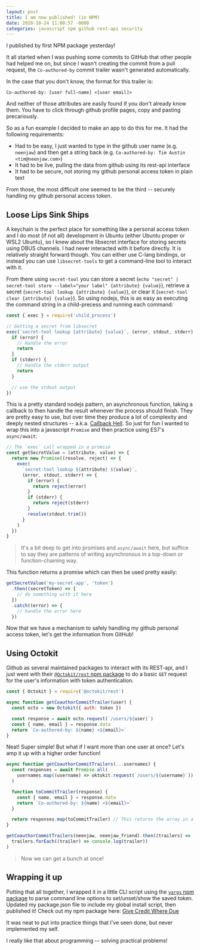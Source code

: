 ```yaml
---
layout: post
title: I am now published! (in NPM)
date: 2020-10-24 11:00:57 -0600
categories: javascript npm github rest-api security
---
```


I published by first NPM package yesterday!

It all started when I was pushing some commits to GitHub that other people had helped me on, but since I wasn't creating the commit from a pull request, the `Co-authored-by` commit trailer wasn't generated automatically.

In the case that you don't know, the format for this trailer is:

```text
Co-authored-by: [user full-name] <[user email]>
```

And neither of those attributes are easily found if you don't already know them. You have to click through github profile pages, copy and pasting precariously.

So as a fun example I decided to make an app to do this for me. It had the following requirements:

- Had to be easy, I just wanted to type in the github user name (e.g. `neenjaw`) and then get a string back (e.g. `Co-authored-by: Tim Austin <tim@neenjaw.com>`)
- It had to be live, pulling the data from github using its rest-api interface
- It had to be secure, not storing my github personal access token in plain text

From those, the most difficult one seemed to be the third -- securely handling my github personal access token.

## Loose Lips Sink Ships

A keychain is the perfect place for something like a personal access token and I do most (if not all) development in Ubuntu (either Ubuntu proper or WSL2 Ubuntu), so I knew about the libsecret interface for storing secrets using DBUS channels. I had never interacted with it before directly. It is relatively straight forward though. You can either use C-lang bindings, or instead you can use `libsecret-tools` to get a command-line tool to interact with it.

From there using `secret-tool` you can store a secret (`echo "secret" | secret-tool store --label="your label" {attribute} {value}`), retrieve a secret (`secret-tool lookup {attribute} {value}`), or clear it (`secret-tool clear {attribute} {value}`). So using nodejs, this is as easy as executing the command string in a child-precess and running each command:

```javascript
const { exec } = require('child_process')

// Getting a secret from libsecret
exec(`secret-tool lookup {attribute} {value}`, (error, stdout, stderr) => {
  if (error) {
    // Handle the error
    return
  }
  if (stderr) {
    // Handle the stderr output
    return
  }

  // use the stdout output
})
```

This is a pretty standard nodejs pattern, an asynchronous function, taking a callback to then handle the result whenever the process should finish. They are pretty easy to use, but over time they produce a lot of complexity and deeply nested structures -- a.k.a. [Callback Hell](http://callbackhell.com/). So just for fun I wanted to wrap this into a javascript `Promise` and then practice using ES7's `async/await`:

```javascript
// The `exec` call wrapped in a promise
const getSecretValue = (attribute, value) => {
  return new Promise((resolve, reject) => {
    exec(
      `secret-tool lookup ${attribute} ${value}`,
      (error, stdout, stderr) => {
        if (error) {
          return reject(error)
        }
        if (stderr) {
          return reject(stderr)
        }
        resolve(stdout.trim())
      }
    )
  })
}
```

> It's a bit deep to get into promises and `async/await` here, but suffice to say they are patterns of writing asynchronous in a top-down or function-chaining way.

This function returns a promise which can then be used pretty easily:

```javascript
getSecretValue('my-secret-app', 'token')
  .then((secretToken) => {
    // do something with it here
  })
  .catch((error) => {
    // handle the error here
  })
```

Now that we have a mechanism to safely handling my github personal access token, let's get the information from GitHub!

## Using Octokit

Github as several maintained packages to interact with its REST-api, and I just went with their [`@Octokit/rest` npm package](https://www.npmjs.com/package/@octokit/rest) to do a basic `GET` request for the user's information with token authentication.

```javascript
const { Octokit } = require('@octokit/rest')

async function getCoauthorCommitTrailer(user) {
  const octo = new Octokit({ auth: token })

  const response = await octo.request(`/users/${user}`)
  const { name, email } = response.data
  return `Co-authored-by: ${name} <${email}>`
}
```

Neat! Super simple! But what if I want more than one user at once? Let's amp it up with a higher order function!

```javascript
async function getCoauthorCommitTrailers(...usernames) {
  const responses = await Promise.all(
    usernames.map((username) => oktokit.request(`/users/${username}`))
  )

  function toCommitTrailer(response) {
    const { name, email } = response.data
    return `Co-authored-by: ${name} <${email}>`
  }

  return responses.map(toCommitTrailer) // This returns the array in a promise
}

getCoauthorCommitTrailers(neenjaw, neenjaw_friend).then((trailers) =>
  trailers.forEach((trailer) => console.log(trailer))
)
```

> Now we can get a bunch at once!

## Wrapping it up

Putting that all together, I wrapped it in a little CLI script using the [`yargs` npm package](https://www.npmjs.com/package/yargs) to parse command line options to set/unset/show the saved token. Updated my package.json file to include my global install script, then published it! Check out my npm package here: [Give Credit Where Due](https://www.npmjs.com/package/give-credit-where-due)

It was neat to put into practice things that I've seen done, but never implemented my self.

I really like that about programming -- solving practical problems!
